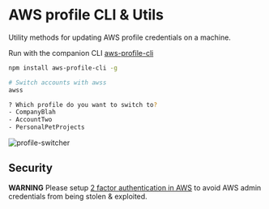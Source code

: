 # AWS profile CLI & Utils

Utility methods for updating AWS profile credentials on a machine.

Run with the companion CLI [aws-profile-cli](https://www.npmjs.com/package/aws-profile-cli)

```bash
npm install aws-profile-cli -g

# Switch accounts with awss
awss

? Which profile do you want to switch to?
- CompanyBlah
- AccountTwo
- PersonalPetProjects
```

![profile-switcher](https://user-images.githubusercontent.com/532272/46390869-e1c15680-c68e-11e8-9978-8ee00796c5f5.gif)

## Security

**WARNING** Please setup [2 factor authentication in AWS](https://docs.aws.amazon.com/IAM/latest/UserGuide/id_credentials_mfa_enable_virtual.html) to avoid AWS admin credentials from being stolen & exploited.

